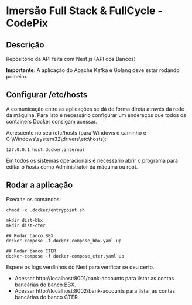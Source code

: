 # Imersão Full Stack & FullCycle - CodePix

## Descrição

Repositório da API feita com Nest.js (API dos Bancos)

**Importante**: A aplicação do Apache Kafka e Golang deve estar rodando primeiro.

## Configurar /etc/hosts

A comunicação entre as aplicações se dá de forma direta através da rede da máquina.
Para isto é necessário configurar um endereços que todos os containers Docker consigam acessar.

Acrescente no seu /etc/hosts (para Windows o caminho é C:\Windows\system32\drivers\etc\hosts):
```
127.0.0.1 host.docker.internal
```
Em todos os sistemas operacionais é necessário abrir o programa para editar o *hosts* como Administrator da máquina ou root.

## Rodar a aplicação

Execute os comandos:
```
chmod +x .docker/entrypoint.sh

mkdir dist-bbx
mkdir dist-cter

## Rodar banco BBX
docker-compose -f docker-compose_bbx.yaml up

## Rodar banco CTER
docker-compose -f docker-compose_cter.yaml up
```

Espere os logs verdinhos do Nest para verificar se deu certo.

* Acessar http://localhost:8001/bank-accounts para listar as contas bancárias do banco BBX.
* Acessar http://localhost:8002/bank-accounts para listar as contas bancárias do banco CTER.
